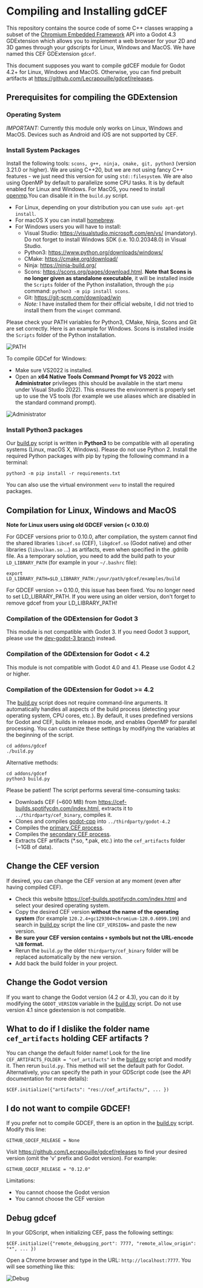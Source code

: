 # Compiling and Installing gdCEF

This repository contains the source code of some C++ classes wrapping a subset
of the [Chromium Embedded Framework](https://bitbucket.org/chromiumembedded/cef/wiki/Home)
API into a Godot 4.3 GDExtension which allows you to implement a web
browser for your 2D and 3D games through your gdscripts for Linux, Windows
and MacOS. We have named this CEF GDExtension `gdcef`.

This document supposes you want to compile gdCEF module for Godot 4.2+ for Linux, Windows and MacOS. Otherwise, you can find prebuilt artifacts at https://github.com/Lecrapouille/gdcef/releases.

## Prerequisites for compiling the GDExtension

### Operating System

*IMPORTANT:* Currently this module only works on Linux, Windows and MacOS. Devices such as Android and iOS are not supported by CEF.

### Install System Packages

Install the following tools: `scons, g++, ninja, cmake, git, python3` (version 3.21.0 or higher). We are using C++20, but we are not using fancy C++ features - we just need this version for using `std::filesystem`. We are also using OpenMP by default to parallelize some CPU tasks. It is by default enabled for Linux and Windows. For MacOS, you need to install [openmp](https://www.youtube.com/playlist?list=PLLX-Q6B8xqZ8n8bwjGdzBJ25X2utwnoEG).You can disable it in the `build.py` script.

- For Linux, depending on your distribution you can use `sudo apt-get install`.
- For macOS X you can install [homebrew](https://brew.sh/).
- For Windows users you will have to install:
  - Visual Studio: https://visualstudio.microsoft.com/en/vs/ (mandatory). Do not forget to install Windows SDK (i.e. 10.0.20348.0) in Visual Studio.
  - Python3: https://www.python.org/downloads/windows/
  - CMake: https://cmake.org/download/
  - Ninja: https://ninja-build.org/
  - Scons: https://scons.org/pages/download.html. **Note that Scons is no longer given as standalone executable**, it will be installed inside the `Scripts` folder of the Python installation, through the `pip` command: `python3 -m pip install scons`.
  - Git: https://git-scm.com/download/win
  - *Note:* I have installed them for their official website, I did not tried to install them from the `winget` command.

Please check your PATH variables for Python3, CMake, Ninja, Scons and Git are set correctly. Here is an example for Windows. Scons is installed inside the `Scripts` folder of the Python installation.

![PATH](pics/windows_path.png)

To compile GDCef for Windows:
- Make sure VS2022 is installed.
- Open an **x64 Native Tools Command Prompt for VS 2022** with **Administrator** privileges (this should be available in the start menu under Visual Studio 2022). This ensures the environment is properly set up to use the VS tools (for example we use aliases which are disabled in the standard command prompt).

![Administrator](pics/windows_administrator.png)

### Install Python3 packages

Our [build.py](../build.py) script is written in **Python3** to be compatible with all operating systems (Linux, macOS X, Windows). Please do not use Python 2. Install the required Python packages with pip by typing the following command in a terminal:

```
python3 -m pip install -r requirements.txt
```

You can also use the virtual environment `venv` to install the required packages.

## Compilation for Linux, Windows and MacOS

**Note for Linux users using old GDCEF version (< 0.10.0)**

For GDCEF versions prior to 0.10.0, after compilation, the system cannot find the shared libraries `libcef.so` (CEF), `libgdcef.so` (Godot native) and other libraries (`libvulkan.so` ...) as artifacts, even when specified in the .gdnlib file. As a temporary solution, you need to add the build path to your `LD_LIBRARY_PATH` (for example in your `~/.bashrc` file):

```
export LD_LIBRARY_PATH=$LD_LIBRARY_PATH:/your/path/gdcef/examples/build
```

For GDCEF version >= 0.10.0, this issue has been fixed. You no longer need to set LD_LIBRARY_PATH. If you were using an older version, don't forget to remove gdcef from your LD_LIBRARY_PATH!

### Compilation of the GDExtension for Godot 3

This module is not compatible with Godot 3. If you need Godot 3 support, please use the
[dev-godot-3 branch](https://github.com/Lecrapouille/gdcef/blob/master/addons/gdcef/build.py)
instead.

### Compilation of the GDExtension for Godot < 4.2

This module is not compatible with Godot 4.0 and 4.1. Please use Godot 4.2 or higher.

### Compilation of the GDExtension for Godot >= 4.2

The [build.py](../build.py) script does not require command-line arguments. It automatically handles all aspects of the build process (detecting your operating system, CPU cores, etc.). By default, it uses predefined versions for Godot and CEF, builds in release mode, and enables OpenMP for parallel processing. You can customize these settings by modifying the variables at the beginning of the script.

```
cd addons/gdcef
./build.py
```

Alternative methods:
```
cd addons/gdcef
python3 build.py
```

Please be patient! The script performs several time-consuming tasks:
- Downloads CEF (~600 MB) from https://cef-builds.spotifycdn.com/index.html, extracts it to `../thirdparty/cef_binary`, compiles it.
- Clones and compiles [godot-cpp](https://github.com/godotengine/godot-cpp) into `../thirdparty/godot-4.2`
- Compiles the [primary CEF process](../gdcef/).
- Compiles the [secondary CEF process](../subprocess/).
- Extracts CEF artifacts (*.so, *.pak, etc.) into the `cef_artifacts` folder (~1GB of data).

## Change the CEF version

If desired, you can change the CEF version at any moment (even after having
compiled CEF).

- Check this website https://cef-builds.spotifycdn.com/index.html and select
  your desired operating system.
- Copy the desired CEF version **without the name of the operating system** (for
  example `120.2.4+gc129304+chromium-120.0.6099.199`) and search in
  [build.py](../build.py) script the line `CEF_VERSION=` and paste the
  new version.
- **Be sure your CEF version contains `+` symbols but not the URL-encode `%2B` format.**
- Rerun the `build.py` the older `thirdparty/cef_binary` folder will be replaced
  automatically by the new version.
- Add back the build folder in your project.

## Change the Godot version

If you want to change the Godot version (4.2 or 4.3), you can do it by modifying the `GODOT_VERSION` variable in the [build.py](../build.py) script. Do not use version 4.1 since gdextension is not compatible.

## What to do if I dislike the folder name `cef_artifacts` holding CEF artifacts ?

You can change the default folder name! Look for the line `CEF_ARTIFACTS_FOLDER = "cef_artifacts"` in the [build.py](../build.py) script and modify it. Then rerun `build.py`. This method will set the default path for Godot. Alternatively, you can specify the path in your GDScript code (see the API documentation for more details):

```
$CEF.initialize({"artifacts": "res://cef_artifacts/", ... })
```

## I do not want to compile GDCEF!

If you prefer not to compile GDCEF, there is an option in the [build.py](../build.py) script. Modify this line:

```
GITHUB_GDCEF_RELEASE = None
```

Visit https://github.com/Lecrapouille/gdcef/releases to find your desired version (omit the 'v' prefix and Godot version). For example:

```
GITHUB_GDCEF_RELEASE = "0.12.0"
```

Limitations:
- You cannot choose the Godot version
- You cannot choose the CEF version

## Debug gdcef

In your GDScript, when initializing CEF, pass the following settings:

```
$CEF.initialize({"remote_debugging_port": 7777, "remote_allow_origin": "*", ... })
```

Open a Chrome browser and type in the URL: `http://localhost:7777`. You will see something like this:

![Debug](pics/debug.png)
